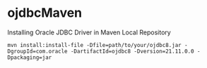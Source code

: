 # ojdbcMaven

Installing Oracle JDBC Driver in Maven Local Repository

    mvn install:install-file -Dfile=path/to/your/ojdbc8.jar -DgroupId=com.oracle -DartifactId=ojdbc8 -Dversion=21.11.0.0 -Dpackaging=jar
